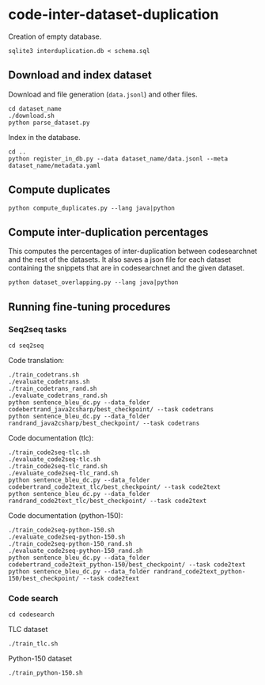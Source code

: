 



# code-inter-dataset-duplication

Creation of empty database.
```shell
sqlite3 interduplication.db < schema.sql
```

## Download and index dataset

Download and file generation (`data.jsonl`) and other files.
```shell
cd dataset_name
./download.sh
python parse_dataset.py
```

Index in the database.
```shell
cd ..
python register_in_db.py --data dataset_name/data.jsonl --meta dataset_name/metadata.yaml
```

## Compute duplicates
```shell
python compute_duplicates.py --lang java|python
```

## Compute inter-duplication percentages

This computes the percentages of inter-duplication between codesearchnet and the rest of the datasets. It also saves a
json file for each dataset containing the snippets that are in codesearchnet and the given dataset.
```shell
python dataset_overlapping.py --lang java|python
```

## Running fine-tuning procedures

### Seq2seq tasks

```shell
cd seq2seq
```

Code translation:
```shell
./train_codetrans.sh
./evaluate_codetrans.sh
./train_codetrans_rand.sh
./evaluate_codetrans_rand.sh
python sentence_bleu_dc.py --data_folder codebertrand_java2csharp/best_checkpoint/ --task codetrans
python sentence_bleu_dc.py --data_folder randrand_java2csharp/best_checkpoint/ --task codetrans
```

Code documentation (tlc):
```shell
./train_code2seq-tlc.sh
./evaluate_code2seq-tlc.sh
./train_code2seq-tlc_rand.sh
./evaluate_code2seq-tlc_rand.sh
python sentence_bleu_dc.py --data_folder codebertrand_code2text_tlc/best_checkpoint/ --task code2text
python sentence_bleu_dc.py --data_folder randrand_code2text_tlc/best_checkpoint/ --task code2text
```

Code documentation (python-150):

```shell
./train_code2seq-python-150.sh
./evaluate_code2seq-python-150.sh
./train_code2seq-python-150_rand.sh
./evaluate_code2seq-python-150_rand.sh
python sentence_bleu_dc.py --data_folder codebertrand_code2text_python-150/best_checkpoint/ --task code2text
python sentence_bleu_dc.py --data_folder randrand_code2text_python-150/best_checkpoint/ --task code2text
```

### Code search

```shell
cd codesearch
```

TLC dataset

```shell
./train_tlc.sh 
```

Python-150 dataset

```shell
./train_python-150.sh 
```
